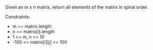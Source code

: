 Given an m x n matrix, return all elements of the matrix in spiral order.

Constraints:

 - m == matrix.length
- n == matrix[i].length
- 1 <= m, n <= 10
- -100 <= matrix[i][j] <= 100

